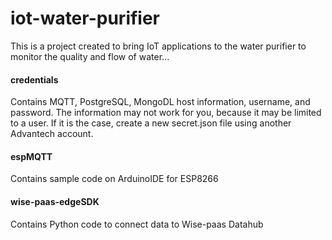 # iot-water-purifier
This is a project created to bring IoT applications to the water purifier to monitor the quality and flow of water...

#### credentials
Contains MQTT, PostgreSQL, MongoDL host information, username, and password.
The information may not work for you, because it may be limited to a user.
If it is the case, create a new secret.json file using another Advantech account.

#### espMQTT
Contains sample code on ArduinoIDE for ESP8266

#### wise-paas-edgeSDK
Contains Python code to connect data to Wise-paas Datahub
